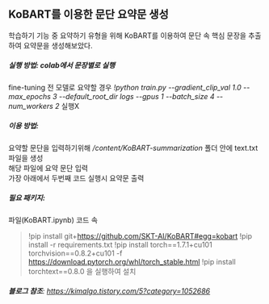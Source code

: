 ## **KoBART**를 이용한 문단 요약문 생성
학습하기 기능 중 요약하기 유형을 위해 KoBART를 이용하여 문단 속 핵심 문장을 추출하여 요약문을 생성해보았다.
##### **실행 방법**: colab에서 문장별로 실행
fine-tuning 전 모델로 요약할 경우 *!python train.py  --gradient_clip_val 1.0 --max_epochs 3 --default_root_dir logs  --gpus 1 --batch_size 4 --num_workers 2* 실행X
##### **이용 방법**:
요약할 문단을 입력하기위해 */content/KoBART-summarization* 폴더 안에 text.txt 파일을 생성  
해당 파일에 요약 문단 입력  
가장 아래에서 두번째 코드 실행시 요약문 출력

##### **필요 패키지**: 
파일(KoBART.ipynb) 코드 속
> !pip install git+https://github.com/SKT-AI/KoBART#egg=kobart
> !pip install -r requirements.txt
> !pip install torch==1.7.1+cu101 torchvision==0.8.2+cu101 -f https://download.pytorch.org/whl/torch_stable.html
> !pip install torchtext==0.8.0
을 실행하여 설치
###### **블로그 참조**: https://kimalgo.tistory.com/5?category=1052686
